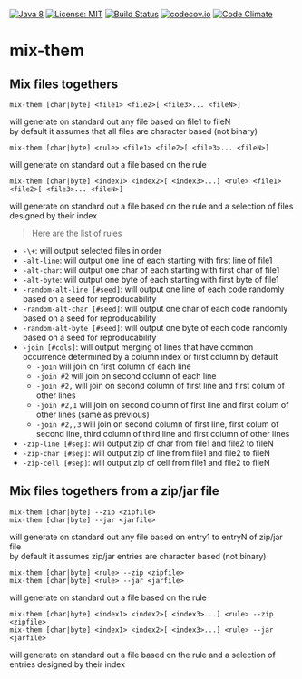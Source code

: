 [![Java 8](https://img.shields.io/badge/java-8-blue.svg)](http://java.oracle.com) [![License: MIT](https://img.shields.io/badge/License-MIT-yellow.svg)](https://opensource.org/licenses/MIT) [![Build Status](https://travis-ci.org/Innovimax-SARL/mix-them.svg?branch=master)](https://travis-ci.org/Innovimax-SARL/mix-them)
[![codecov.io](https://codecov.io/github/Innovimax-SARL/mix-them/coverage.svg?branch=master)](https://codecov.io/github/Innovimax-SARL/mix-them?branch=master)
[![Code Climate](https://codeclimate.com/github/Innovimax-SARL/mix-them/badges/gpa.svg)](https://codeclimate.com/github/Innovimax-SARL/mix-them)
# mix-them
## Mix files togethers


  `mix-them [char|byte] <file1> <file2>[ <file3>... <fileN>]`
 
  will generate on standard out any file based on file1 to fileN    
  by default it assumes that all files are character based (not binary)
  
  `mix-them [char|byte] <rule> <file1> <file2>[ <file3>... <fileN>]`
  
  will generate on standard out a file based on the rule
  
  `mix-them [char|byte] <index1> <index2>[ <index3>...] <rule> <file1> <file2>[ <file3>... <fileN>]`
  
  will generate on standard out a file based on the rule and a selection of files designed by their index
  
  > Here are the list of rules
  - `-\+`: will output selected files in order
  - `-alt-line`: will output one line of each starting with first line of file1
  - `-alt-char`: will output one char of each starting with first char of file1
  - `-alt-byte`: will output one byte of each starting with first byte of file1
  - `-random-alt-line [#seed]`: will output one line of each code randomly based on a seed for reproducability
  - `-random-alt-char [#seed]`: will output one char of each code randomly based on a seed for reproducability
  - `-random-alt-byte [#seed]`: will output one byte of each code randomly based on a seed for reproducability
  - `-join [#cols]`: will output merging of lines that have common occurrence determined by a column index or first column by default
      - `-join` will join on first column of each line
      - `-join #2` will join on second column of each line
      - `-join #2,` will join on second column of first line and first colum of other lines
      - `-join #2,1` will join on second column of first line and first colum of other lines (same as previous)
      - `-join #2,,3` will join on second column of first line, first colum of second line, third column of third line and first column of other lines
  - `-zip-line [#sep]`: will output zip of char from file1 and file2 to fileN
  - `-zip-char [#sep]`: will output zip of line from file1 and file2 to fileN 
  - `-zip-cell [#sep]`: will output zip of cell from file1 and file2 to fileN   
  
## Mix files togethers from a zip/jar file

  `mix-them [char|byte] --zip <zipfile>`  
  `mix-them [char|byte] --jar <jarfile>`
  
  will generate on standard out any file based on entry1 to entryN of zip/jar file  
  by default it assumes zip/jar entries are character based (not binary)
  
  `mix-them [char|byte] <rule> --zip <zipfile>`  
  `mix-them [char|byte] <rule> --jar <jarfile>`
  
  will generate on standard out a file based on the rule
  
  `mix-them [char|byte] <index1> <index2>[ <index3>...] <rule> --zip <zipfile>`  
  `mix-them [char|byte] <index1> <index2>[ <index3>...] <rule> --jar <jarfile>`
  
  will generate on standard out a file based on the rule and a selection of entries designed by their index
